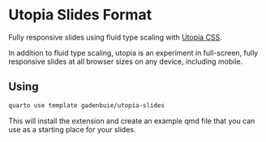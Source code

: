 # Utopia Slides Format

Fully responsive slides using fluid type scaling with [Utopia CSS](https://utopia.fyi/).

In addition to fluid type scaling, utopia is an experiment in full-screen, fully responsive slides at all browser sizes on any device, including mobile.

## Using

```bash
quarto use template gadenbuie/utopia-slides
```

This will install the extension and create an example qmd file that you can use as a starting place for your slides.
